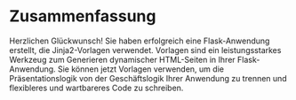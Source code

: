 # Zusammenfassung

Herzlichen Glückwunsch! Sie haben erfolgreich eine Flask-Anwendung erstellt, die Jinja2-Vorlagen verwendet. Vorlagen sind ein leistungsstarkes Werkzeug zum Generieren dynamischer HTML-Seiten in Ihrer Flask-Anwendung. Sie können jetzt Vorlagen verwenden, um die Präsentationslogik von der Geschäftslogik Ihrer Anwendung zu trennen und flexibleres und wartbareres Code zu schreiben.

